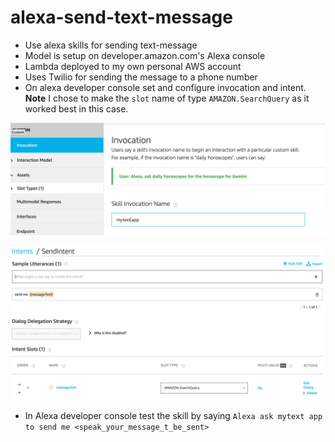 # alexa-send-text-message

- Use alexa skills for sending text-message
- Model is setup on developer.amazon.com's Alexa console
- Lambda deployed to my own personal AWS account
- Uses Twilio for sending the message to a phone number
- On alexa developer console set and configure invocation and intent. **Note** I chose to make the `slot` name of
type `AMAZON.SearchQuery` as it worked best in this case.

![Invication](https://github.com/KazChe/alexa-skills/blob/master/assets/invocation.png?raw=true)

![Intetnt](https://raw.githubusercontent.com/KazChe/alexa-skills/master/assets/intent.png)

- In Alexa developer console test the skill by saying `Alexa ask mytext app to send me <speak_your_message_t_be_sent>`